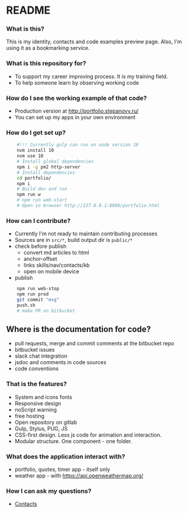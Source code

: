 # README #

### What is this? ###

This is my identity, contacts and code examples preview page.
Also, I'm using it as a bookmarking service.

### What is this repository for? ###

* To support my career improving process. It is my training field.
* To help someone learn by observing working code

### How do I see the working example of that code? ###

* Production version at http://portfolio.stepanovv.ru/
* You can set up my apps in your own environment

### How do I get set up? ###

```bash
	#!!! Currently gulp can run on node version 10 
	nvm install 10
	nvm use 10
	# Install global dependencies 
	npm i -g pm2 http-server
	# Install dependencies 
	cd portfolio/
	npm i
	# Build dev and run 
	npm run w
	# npm run web-start
	# Open in browser http://127.0.0.1:8080/portfolio.html
```

### How can I contribute? ###

* Currently I'm not ready to maintain contributing processes
* Sources are in `src/*`, build output dir is `public/*`
* check before publish
	* convert md articles to html
	* anchor-offset
 	* links skills/nav/contacts/kb
 	* open on mobile device
* publish

```bash
 	npm run web-stop
 	npm run prod
 	git commit "msg"
	push.sh
 	# make PR on bitbucket
```

## Where is the documentation for code?

* pull requests, merge and commit comments at the bitbucket repo 
* bitbucket issues
* slack chat integration
* jsdoc and comments in code sources
* code conventions

### That is the features? ###

* System and icons fonts
* Responsive design
* noScript warning
* free hosting
* Open repository on gitlab
* Gulp, Stylus, PUG, JS
* CSS-first design. Less js code for animation and interaction.
* Modular structure. One component - one folder.

### What does the application interact with?  ###
* portfolio, quotes, timer app - itself only
* weather app - with https://api.openweathermap.org/ 

### How I can ask my questions? ###

* [Contacts](https://stepanovv.ru/portfolio/portfolio.html#id-contacts)

